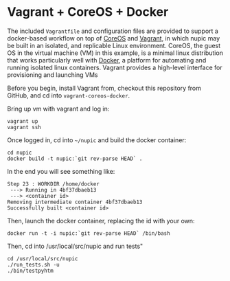 # Vagrant + CoreOS + Docker

The included `Vagrantfile` and configuration files are provided to support a
docker-based workflow on top of [CoreOS](https://coreos.com/) and
[Vagrant](https://www.vagrantup.com/), in which nupic may be built in an
isolated, and replicable Linux environment.  CoreOS, the guest OS in the virtual
machine (VM) in this example, is a minimal linux distribution that works
particularly well with [Docker](https://www.docker.com/), a platform for
automating and running isolated linux containers.  Vagrant provides a
high-level interface for provisioning and launching VMs

Before you begin, install Vagrant from, checkout this repository from GitHub,
and cd into `vagrant-coreos-docker`.

Bring up vm with vagrant and log in:

    vagrant up
    vagrant ssh

Once logged in, cd into `~/nupic` and build the docker container:

    cd nupic
    docker build -t nupic:`git rev-parse HEAD` .

In the end you will see something like:

    Step 23 : WORKDIR /home/docker
     ---> Running in 4bf37dbaeb13
     ---> <container id>
    Removing intermediate container 4bf37dbaeb13
    Successfully built <container id>

Then, launch the docker container, replacing the id with your own:

    docker run -t -i nupic:`git rev-parse HEAD` /bin/bash

Then, cd into /usr/local/src/nupic and run tests"

    cd /usr/local/src/nupic
    ./run_tests.sh -u
    ./bin/testpyhtm
